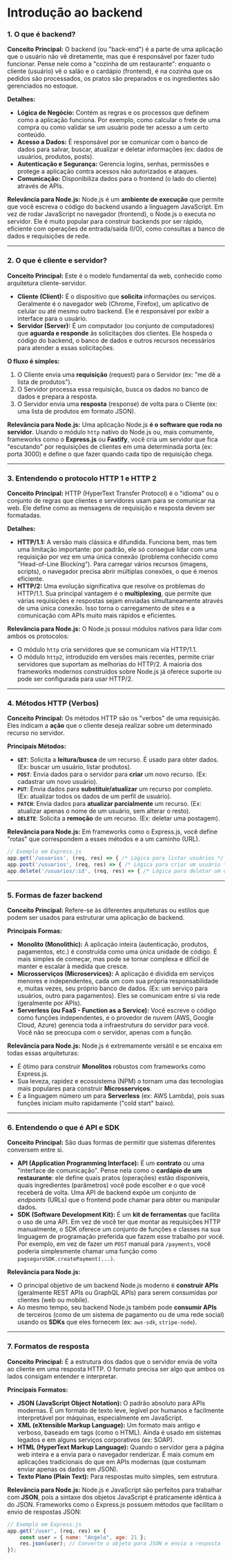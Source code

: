 # Introdução ao backend

### 1. O que é backend?

**Conceito Principal:**
O backend (ou "back-end") é a parte de uma aplicação que o usuário não vê diretamente, mas que é responsável por fazer tudo funcionar. Pense nele como a "cozinha de um restaurante": enquanto o cliente (usuário) vê o salão e o cardápio (frontend), é na cozinha que os pedidos são processados, os pratos são preparados e os ingredientes são gerenciados no estoque.

**Detalhes:**

  * **Lógica de Negócio:** Contém as regras e os processos que definem como a aplicação funciona. Por exemplo, como calcular o frete de uma compra ou como validar se um usuário pode ter acesso a um certo conteúdo.
  * **Acesso a Dados:** É responsável por se comunicar com o banco de dados para salvar, buscar, atualizar e deletar informações (ex: dados de usuários, produtos, posts).
  * **Autenticação e Segurança:** Gerencia logins, senhas, permissões e protege a aplicação contra acessos não autorizados e ataques.
  * **Comunicação:** Disponibiliza dados para o frontend (o lado do cliente) através de APIs.

**Relevância para Node.js:**
Node.js é um **ambiente de execução** que permite que você escreva o código do backend usando a linguagem JavaScript. Em vez de rodar JavaScript no navegador (frontend), o Node.js o executa no servidor. Ele é muito popular para construir backends por ser rápido, eficiente com operações de entrada/saída (I/O), como consultas a banco de dados e requisições de rede.

-----

### 2. O que é cliente e servidor?

**Conceito Principal:**
Este é o modelo fundamental da web, conhecido como arquitetura cliente-servidor.

  * **Cliente (Client):** É o dispositivo que **solicita** informações ou serviços. Geralmente é o navegador web (Chrome, Firefox), um aplicativo de celular ou até mesmo outro backend. Ele é responsável por exibir a interface para o usuário.
  * **Servidor (Server):** É um computador (ou conjunto de computadores) que **aguarda e responde** às solicitações dos clientes. Ele hospeda o código do backend, o banco de dados e outros recursos necessários para atender a essas solicitações.

**O fluxo é simples:**

1.  O Cliente envia uma **requisição** (request) para o Servidor (ex: "me dê a lista de produtos").
2.  O Servidor processa essa requisição, busca os dados no banco de dados e prepara a resposta.
3.  O Servidor envia uma **resposta** (response) de volta para o Cliente (ex: uma lista de produtos em formato JSON).

**Relevância para Node.js:**
Uma aplicação Node.js **é o software que roda no servidor**. Usando o módulo `http` nativo do Node.js ou, mais comumente, frameworks como o **Express.js** ou **Fastify**, você cria um servidor que fica "escutando" por requisições de clientes em uma determinada porta (ex: porta 3000) e define o que fazer quando cada tipo de requisição chega.

-----

### 3. Entendendo o protocolo HTTP 1 e HTTP 2

**Conceito Principal:**
HTTP (HyperText Transfer Protocol) é o "idioma" ou o conjunto de regras que clientes e servidores usam para se comunicar na web. Ele define como as mensagens de requisição e resposta devem ser formatadas.

**Detalhes:**

  * **HTTP/1.1:** A versão mais clássica e difundida. Funciona bem, mas tem uma limitação importante: por padrão, ele só consegue lidar com uma requisição por vez em uma única conexão (problema conhecido como "Head-of-Line Blocking"). Para carregar vários recursos (imagens, scripts), o navegador precisa abrir múltiplas conexões, o que é menos eficiente.
  * **HTTP/2:** Uma evolução significativa que resolve os problemas do HTTP/1.1. Sua principal vantagem é o **multiplexing**, que permite que várias requisições e respostas sejam enviadas simultaneamente através de uma única conexão. Isso torna o carregamento de sites e a comunicação com APIs muito mais rápidos e eficientes.

**Relevância para Node.js:**
O Node.js possui módulos nativos para lidar com ambos os protocolos:

  * O módulo `http` cria servidores que se comunicam via HTTP/1.1.
  * O módulo `http2`, introduzido em versões mais recentes, permite criar servidores que suportam as melhorias do HTTP/2. A maioria dos frameworks modernos construídos sobre Node.js já oferece suporte ou pode ser configurada para usar HTTP/2.

-----

### 4. Métodos HTTP (Verbos)

**Conceito Principal:**
Os métodos HTTP são os "verbos" de uma requisição. Eles indicam a **ação** que o cliente deseja realizar sobre um determinado recurso no servidor.

**Principais Métodos:**

  * **`GET`**: Solicita a **leitura/busca** de um recurso. É usado para obter dados. (Ex: buscar um usuário, listar produtos).
  * **`POST`**: Envia dados para o servidor para **criar** um novo recurso. (Ex: cadastrar um novo usuário).
  * **`PUT`**: Envia dados para **substituir/atualizar** um recurso por completo. (Ex: atualizar todos os dados de um perfil de usuário).
  * **`PATCH`**: Envia dados para **atualizar parcialmente** um recurso. (Ex: atualizar apenas o nome de um usuário, sem alterar o resto).
  * **`DELETE`**: Solicita a **remoção** de um recurso. (Ex: deletar uma postagem).

**Relevância para Node.js:**
Em frameworks como o Express.js, você define "rotas" que correspondem a esses métodos e a um caminho (URL).

```javascript
// Exemplo em Express.js
app.get('/usuarios', (req, res) => { /* Lógica para listar usuários */ });
app.post('/usuarios', (req, res) => { /* Lógica para criar um usuário */ });
app.delete('/usuarios/:id', (req, res) => { /* Lógica para deletar um usuário pelo ID */ });
```

-----

### 5. Formas de fazer backend

**Conceito Principal:**
Refere-se às diferentes arquiteturas ou estilos que podem ser usados para estruturar uma aplicação de backend.

**Principais Formas:**

  * **Monolito (Monolithic):** A aplicação inteira (autenticação, produtos, pagamentos, etc.) é construída como uma única unidade de código. É mais simples de começar, mas pode se tornar complexa e difícil de manter e escalar à medida que cresce.
  * **Microsserviços (Microservices):** A aplicação é dividida em serviços menores e independentes, cada um com sua própria responsabilidade e, muitas vezes, seu próprio banco de dados. (Ex: um serviço para usuários, outro para pagamentos). Eles se comunicam entre si via rede (geralmente por APIs).
  * **Serverless (ou FaaS - Function as a Service):** Você escreve o código como funções independentes, e o provedor de nuvem (AWS, Google Cloud, Azure) gerencia toda a infraestrutura do servidor para você. Você não se preocupa com o servidor, apenas com a função.

**Relevância para Node.js:**
Node.js é extremamente versátil e se encaixa em todas essas arquiteturas:

  * É ótimo para construir **Monolitos** robustos com frameworks como Express.js.
  * Sua leveza, rapidez e ecossistema (NPM) o tornam uma das tecnologias mais populares para construir **Microsserviços**.
  * É a linguagem número um para **Serverless** (ex: AWS Lambda), pois suas funções iniciam muito rapidamente ("cold start" baixo).

-----

### 6. Entendendo o que é API e SDK

**Conceito Principal:**
São duas formas de permitir que sistemas diferentes conversem entre si.

  * **API (Application Programming Interface):** É um **contrato** ou uma "interface de comunicação". Pense nela como o **cardápio de um restaurante**: ele define quais pratos (operações) estão disponíveis, quais ingredientes (parâmetros) você pode escolher e o que você receberá de volta. Uma API de backend expõe um conjunto de *endpoints* (URLs) que o frontend pode chamar para obter ou manipular dados.
  * **SDK (Software Development Kit):** É um **kit de ferramentas** que facilita o uso de uma API. Em vez de você ter que montar as requisições HTTP manualmente, o SDK oferece um conjunto de funções e classes na sua linguagem de programação preferida que fazem esse trabalho por você. Por exemplo, em vez de fazer um `POST` manual para `/payments`, você poderia simplesmente chamar uma função como `pagseguroSDK.createPayment(...)`.

**Relevância para Node.js:**

  * O principal objetivo de um backend Node.js moderno é **construir APIs** (geralmente REST APIs ou GraphQL APIs) para serem consumidas por clientes (web ou mobile).
  * Ao mesmo tempo, seu backend Node.js também pode **consumir APIs** de terceiros (como de um sistema de pagamento ou de uma rede social) usando os **SDKs** que eles fornecem (ex: `aws-sdk`, `stripe-node`).

-----

### 7. Formatos de resposta

**Conceito Principal:**
É a estrutura dos dados que o servidor envia de volta ao cliente em uma resposta HTTP. O formato precisa ser algo que ambos os lados consigam entender e interpretar.

**Principais Formatos:**

  * **JSON (JavaScript Object Notation):** O padrão absoluto para APIs modernas. É um formato de texto leve, legível por humanos e facilmente interpretável por máquinas, especialmente em JavaScript.
  * **XML (eXtensible Markup Language):** Um formato mais antigo e verboso, baseado em tags (como o HTML). Ainda é usado em sistemas legados e em alguns serviços corporativos (ex: SOAP).
  * **HTML (HyperText Markup Language):** Quando o servidor gera a página web inteira e a envia para o navegador renderizar. É mais comum em aplicações tradicionais do que em APIs modernas (que costumam enviar apenas os dados em JSON).
  * **Texto Plano (Plain Text):** Para respostas muito simples, sem estrutura.

**Relevância para Node.js:**
Node.js e JavaScript são perfeitos para trabalhar com **JSON**, pois a sintaxe dos objetos JavaScript é praticamente idêntica à do JSON. Frameworks como o Express.js possuem métodos que facilitam o envio de respostas JSON:

```javascript
// Exemplo em Express.js
app.get('/user', (req, res) => {
    const user = { name: "Angelo", age: 21 };
    res.json(user); // Converte o objeto para JSON e envia a resposta
});
```
